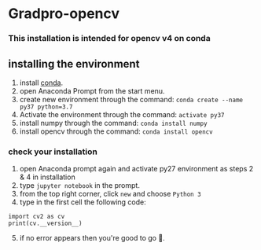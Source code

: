 # Gradpro-opencv
### This installation is intended for opencv v4 on conda
## installing the environment
1. install [conda](https://www.anaconda.com/products/individual#Downloads).
2. open Anaconda Prompt from the start menu.
3. create new environment through the command: `conda create --name py37 python=3.7`
4. Activate the environment through the command: `activate py37`
5. install numpy through the command: `conda install numpy`
6. install opencv through the command: `conda install opencv`
### check your installation
1. open Anaconda prompt again and activate py27 environment as steps 2 & 4 in installation
2. type `jupyter notebook` in the prompt.
3. from the top right corner, click `new` and choose `Python 3`
4. type in the first cell the following code:  
```
import cv2 as cv
print(cv.__version__)
```
5. if no error appears then you're good to go 👏.
